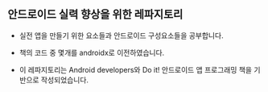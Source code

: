 ## 안드로이드 실력 향상을 위한 레파지토리
* 실전 앱을 만들기 위한 요소들과 안드로이드 구성요소들을 공부합니다.

* 책의 코드 중 몇개를 androidx로 이전하였습니다.

* 이 레파지토리는 Android developers와 Do it! 안드로이드 앱 프로그래밍 책을 기반으로 작성되었습니다.

